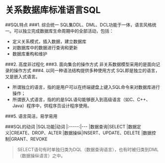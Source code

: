关系数据库标准语言SQL
===============
##SQL特点
###1. 综合统一
SQL集DDL、DML、DCL功能于一体，语言风格统一。可以独立完成数据库生命周期中的全部活动，包括：
- 定义关系模式，插入数据，建立数据库
- 对数据库中的数据进行查询和更新
- 数据库重构和维护

###2. 高度非过程化
###3. 面向集合的操作方式
非关系数据模型采用的是面向记录的操作方式
###4. 以同一种语法结构提供多种使用方式
SQL即是独立的语言，又是嵌入式语言。  
- 所谓独立的语言，指的是用户可以在终端键盘上键入SQL命令来对数据库进行操作；
- 所谓嵌入式语言，指的的是SQL语句能够嵌入到高级语言（如C、C++、Java）程序中，供程序员设计程序使用。

###5. 语言简洁，易学易用

###SQL的动词
|SQL功能|动词
|:-----:|---
|数据查询|SELECT
|数据定义|CREATE、DROP、ALTER
|数据操纵|INSERT、UPDATE、DELETE
|数据控制|GRANT、REVOKE

>SELECT语句有时单独归类为DQL（数据查询语言），也有时被归类到DML（数据操纵语言）之中。


